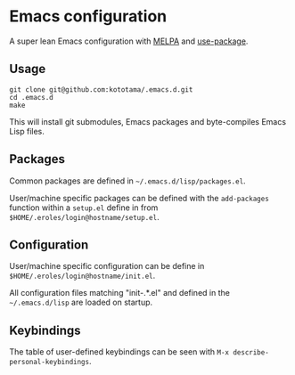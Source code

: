# Emacs configuration

A super lean Emacs configuration with [MELPA](http://melpa.milkbox.net/) and [use-package](https://github.com/jwiegley/use-package).


## Usage

    git clone git@github.com:kototama/.emacs.d.git
    cd .emacs.d
    make

This will install git submodules, Emacs packages and byte-compiles
Emacs Lisp files.

## Packages

Common packages are defined in ```~/.emacs.d/lisp/packages.el```.

User/machine specific packages can be defined with the
```add-packages``` function within a ```setup.el``` define in 
from ```$HOME/.eroles/login@hostname/setup.el```.

## Configuration

User/machine specific configuration can be define in
```$HOME/.eroles/login@hostname/init.el```.

All configuration files matching "init-.*.el" and defined in the
```~/.emacs.d/lisp``` are loaded on startup.

## Keybindings

The table of user-defined keybindings can be seen with ```M-x
describe-personal-keybindings```.
